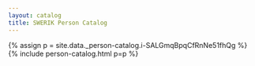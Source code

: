 ```yaml
---
layout: catalog
title: SWERIK Person Catalog
---
```

{% assign p = site.data._person-catalog.i-SALGmqBpqCfRnNe51fhQg %}
{% include person-catalog.html p=p %}


